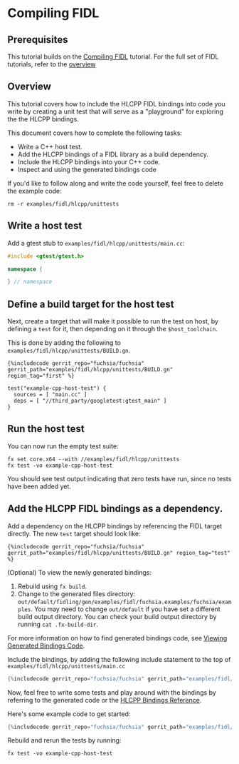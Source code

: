 # Compiling FIDL

## Prerequisites

This tutorial builds on the [Compiling FIDL][fidl-intro] tutorial. For the
full set of FIDL tutorials, refer to the [overview][overview]

## Overview

This tutorial covers how to include the HLCPP FIDL bindings into
code you write by creating a unit test that will serve as a "playground" for
exploring the the HLCPP bindings.

This document covers how to complete the following tasks:

* Write a C++ host test.
* Add the HLCPP bindings of a FIDL library as a build dependency.
* Include the HLCPP bindings into your C++ code.
* Inspect and using the generated bindings code

If you'd like to follow along and write the code yourself, feel free to delete
the example code:

    rm -r examples/fidl/hlcpp/unittests

## Write a host test

Add a gtest stub to `examples/fidl/hlcpp/unittests/main.cc`:

```c++
#include <gtest/gtest.h>

namespace {

} // namespace
```

## Define a build target for the host test

Next, create a target that will make it possible to run the test on host, by
defining a `test` for it, then depending on it through the `$host_toolchain`.

This is done by adding the following to `examples/fidl/hlcpp/unittests/BUILD.gn`.

```gn
{%includecode gerrit_repo="fuchsia/fuchsia" gerrit_path="examples/fidl/hlcpp/unittests/BUILD.gn" region_tag="first" %}

test("example-cpp-host-test") {
  sources = [ "main.cc" ]
  deps = [ "//third_party/googletest:gtest_main" ]
}
```

## Run the host test

You can now run the empty test suite:

    fx set core.x64 --with //examples/fidl/hlcpp/unittests
    fx test -vo example-cpp-host-test

You should see test output indicating that zero tests have run, since no tests
have been added yet.

## Add the HLCPP FIDL bindings as a dependency.

Add a dependency on the HLCPP bindings by referencing the FIDL target
directly. The new `test` target should look like:

```gn
{%includecode gerrit_repo="fuchsia/fuchsia" gerrit_path="examples/fidl/hlcpp/unittests/BUILD.gn" region_tag="test" %}
```

(Optional) To view the newly generated bindings:

1. Rebuild using `fx build`.
2. Change to the generated files directory:
   `out/default/fidling/gen/examples/fidl/fuchsia.examples/fuchsia/examples`.
   You may need to change `out/default` if you have set a different build output
   directory. You can check your build output directory by running `cat .fx-build-dir`.

For more information on how to find generated bindings code, see
[Viewing Generated Bindings Code][generated-code].

Include the bindings, by adding the following include statement to the top of
`examples/fidl/hlcpp/unittests/main.cc`

```cpp
{%includecode gerrit_repo="fuchsia/fuchsia" gerrit_path="examples/fidl/hlcpp/unittests/main.cc" region_tag="include" %}
```

Now, feel free to write some tests and play around with the bindings by
referring to the generated code or the [HLCPP Bindings Reference][bindings-ref].

Here's some example code to get started:

```cpp
{%includecode gerrit_repo="fuchsia/fuchsia" gerrit_path="examples/fidl/hlcpp/unittests/main.cc" region_tag="tests" %}
```

Rebuild and rerun the tests by running:

    fx test -vo example-cpp-host-test


<!-- xrefs -->
[generated-code]: /docs/development/languages/fidl/guides/generated-code.md#c-family
[bindings-ref]: /docs/reference/fidl/bindings/hlcpp-bindings.md
[fidl-intro]: /docs/development/languages/fidl/tutorials/fidl.md
[overview]: /docs/development/languages/fidl/tutorials/overview.md
